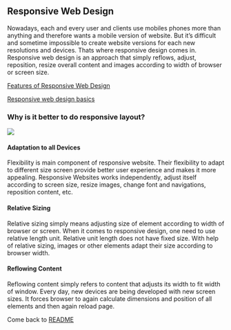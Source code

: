 ## Responsive Web Design

 Nowadays, each and every user and clients use mobiles phones more than anything and therefore wants a mobile version of website. But it’s difficult and sometime impossible to create website versions for each new resolutions and devices. Thats where responsive design comes in.  Responsive web design is an approach that simply reflows, adjust, reposition, resize overall content and images according to width of browser or screen size.

[Features of Responsive Web Design](https://www.geeksforgeeks.org/features-of-responsive-web-design/)

[Responsive web design basics](https://web.dev/i18n/en/responsive-web-design-basics/)

### Why is it better to do responsive layout?

![](https://kinsta.com/wp-content/uploads/2020/08/responsive-adaptive-design.png)

#### Adaptation to all Devices  

Flexibility is main component of responsive website. Their flexibility to adapt to different size screen provide better user experience and makes it more appealing. Responsive Websites works independently, adjust itself according to screen size, resize images, change font and navigations, reposition content, etc. 

#### Relative Sizing  

Relative sizing simply means adjusting size of element according to width of browser or screen. When it comes to responsive design, one need to use relative length unit. Relative unit length does not have fixed size. With help of relative sizing, images or other elements adapt their size according to browser width.

#### Reflowing Content  

Reflowing content simply refers to content that adjusts its width to fit width of window. Every day, new devices are being developed with new screen sizes. It forces browser to again calculate dimensions and position of all elements and then again reload page. 

Come back to [README](../README.md)

